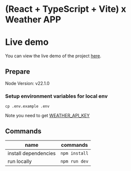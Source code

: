 # (React + TypeScript + Vite) x Weather APP

# Live demo
You can view the live demo of the project [here](https://weather-app.chelseayang.work/).
## Prepare

Node Version: v22.1.0

### Setup environment variables for local env

```
cp .env.example .env
```

Note you need to get [WEATHER_API_KEY](https://www.weatherapi.com/)

## Commands

| name                 | commands      |
| -------------------- | ------------- |
| install dependencies | `npm install` |
| run locally          | `npm run dev` |
